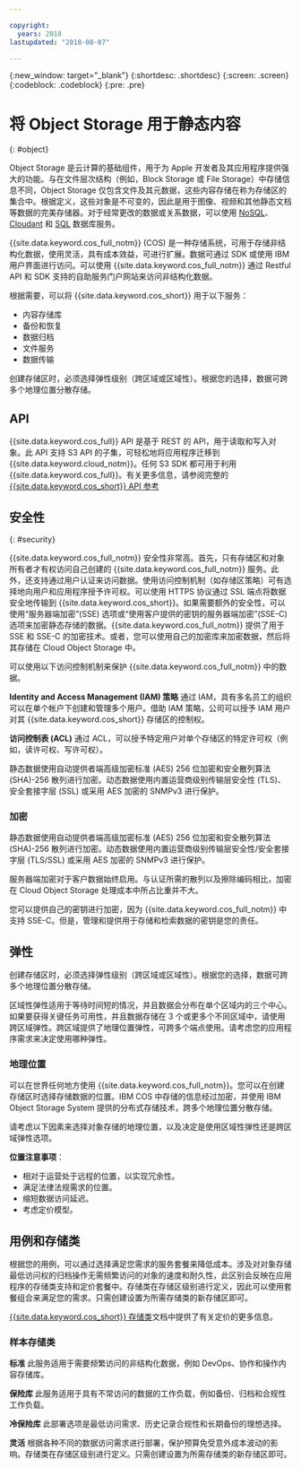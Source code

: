 ```yaml
---

copyright:
  years: 2018
lastupdated: "2018-08-07"

---
```

{:new_window: target="_blank"}
{:shortdesc: .shortdesc}
{:screen: .screen}
{:codeblock: .codeblock}
{:pre: .pre}

# 将 Object Storage 用于静态内容
{: #object}

Object Storage 是云计算的基础组件，用于为 Apple 开发者及其应用程序提供强大的功能。与在文件层次结构（例如，Block Storage 或 File Storage）中存储信息不同，Object Storage 仅包含文件及其元数据，这些内容存储在称为存储区的集合中。根据定义，这些对象是不可变的，因此是用于图像、视频和其他静态文档等数据的完美存储器。对于经常更改的数据或关系数据，可以使用 [NoSQL](/docs/swift/data/nosql.html)、[Cloudant](/docs/swift/data/cloudant.html) 和 [SQL](/docs/swift/data/sql.html) 数据库服务。

{{site.data.keyword.cos_full_notm}} (COS) 是一种存储系统，可用于存储非结构化数据，使用灵活，具有成本效益，可进行扩展。数据可通过 SDK 或使用 IBM 用户界面进行访问。可以使用 {{site.data.keyword.cos_full_notm}} 通过 Restful API 和 SDK 支持的自助服务门户网站来访问非结构化数据。 

根据需要，可以将 {{site.data.keyword.cos_short}} 用于以下服务：

* 内容存储库
* 备份和恢复
* 数据归档
* 文件服务
* 数据传输

创建存储区时，必须选择弹性级别（跨区域或区域性）。根据您的选择，数据可跨多个地理位置分散存储。

## API

{{site.data.keyword.cos_full}} API 是基于 REST 的 API，用于读取和写入对象。此 API 支持 S3 API 的子集，可轻松地将应用程序迁移到 {{site.data.keyword.cloud_notm}}。任何 S3 SDK 都可用于利用 {{site.data.keyword.cos_full}}。有关更多信息，请参阅完整的 [{{site.data.keyword.cos_short}} API 参考](docs/services/cloud-object-storage/api-reference/about-compatibility-api.html#about-the-ibm-cloud-object-storage-api)

## 安全性
{: #security}

{{site.data.keyword.cos_full_notm}} 安全性非常高。首先，只有存储区和对象所有者才有权访问自己创建的 {{site.data.keyword.cos_full_notm}} 服务。此外，还支持通过用户认证来访问数据。使用访问控制机制（如存储区策略）可有选择地向用户和应用程序授予许可权。可以使用 HTTPS 协议通过 SSL 端点将数据安全地传输到 {{site.data.keyword.cos_short}}。如果需要额外的安全性，可以使用“服务器端加密”(SSE) 选项或“使用客户提供的密钥的服务器端加密”(SSE-C) 选项来加密静态存储的数据。{{site.data.keyword.cos_full_notm}} 提供了用于 SSE 和 SSE-C 的加密技术。或者，您可以使用自己的加密库来加密数据，然后将其存储在 Cloud Object Storage 中。

可以使用以下访问控制机制来保护 {{site.data.keyword.cos_full_notm}} 中的数据。

**Identity and Access Management (IAM) 策略**
通过 IAM，具有多名员工的组织可以在单个帐户下创建和管理多个用户。借助 IAM 策略，公司可以授予 IAM 用户对其 {{site.data.keyword.cos_short}} 存储区的控制权。

**访问控制表 (ACL)**
通过 ACL，可以授予特定用户对单个存储区的特定许可权（例如，读许可权、写许可权）。

静态数据使用自动提供者端高级加密标准 (AES) 256 位加密和安全散列算法 (SHA)-256 散列进行加密。动态数据使用内置运营商级别传输层安全性 (TLS)、安全套接字层 (SSL) 或采用 AES 加密的 SNMPv3 进行保护。

### 加密

静态数据使用自动提供者端高级加密标准 (AES) 256 位加密和安全散列算法 (SHA)-256 散列进行加密。动态数据使用内置运营商级别传输层安全性/安全套接字层 (TLS/SSL) 或采用 AES 加密的 SNMPv3 进行保护。

服务器端加密对于客户数据始终启用。与认证所需的散列以及擦除编码相比，加密在 Cloud Object Storage 处理成本中所占比重并不大。

您可以提供自己的密钥进行加密，因为 {{site.data.keyword.cos_full_notm}} 中支持 SSE-C。但是，管理和提供用于存储和检索数据的密钥是您的责任。

## 弹性

创建存储区时，必须选择弹性级别（跨区域或区域性）。根据您的选择，数据可跨多个地理位置分散存储。

区域性弹性适用于等待时间短的情况，并且数据会分布在单个区域内的三个中心。如果要获得关键任务可用性，并且数据存储在 3 个或更多个不同区域中，请使用跨区域弹性。跨区域提供了地理位置弹性，可跨多个端点使用。请考虑您的应用程序需求来决定使用哪种弹性。

### 地理位置

可以在世界任何地方使用 {{site.data.keyword.cos_full_notm}}。您可以在创建存储区时选择存储数据的位置。IBM COS 中存储的信息经过加密，并使用 IBM Object Storage System 提供的分布式存储技术，跨多个地理位置分散存储。 

请考虑以下因素来选择对象存储的地理位置，以及决定是使用区域性弹性还是跨区域弹性选项。

**位置注意事项**：
* 相对于运营处于远程的位置，以实现冗余性。
* 满足法律法规需求的位置。
* 缩短数据访问延迟。
* 考虑定价模型。

## 用例和存储类

根据您的用例，可以通过选择满足您需求的服务套餐来降低成本。涉及对对象存储最低访问权的归档操作无需频繁访问的对象的速度和耐久性，此区别会反映在应用程序的存储类支持和定价套餐中。存储类在存储区级别进行定义，因此可以使用套餐组合来满足您的需求。只需创建设置为所需存储类的新存储区即可。

[{{site.data.keyword.cos_short}} 存储类](/docs/services/cloud-object-storage/help/billing.html#ibm-cos-pricing)文档中提供了有关定价的更多信息。

### 样本存储类

**标准**
此服务适用于需要频繁访问的非结构化数据，例如 DevOps、协作和操作内容存储库。

**保险库**
此服务适用于具有不常访问的数据的工作负载，例如备份、归档和合规性工作负载。

**冷保险库**
此部署选项是最低访问需求、历史记录合规性和长期备份的理想选择。

**灵活**
根据各种不同的数据访问需求进行部署，保护预算免受意外成本波动的影响。存储类在存储区级别进行定义。只需创建设置为所需存储类的新存储区即可。
